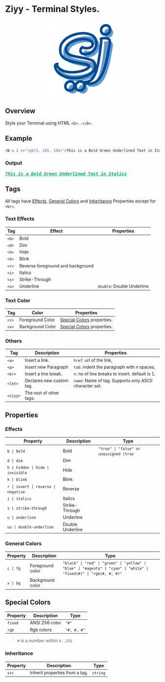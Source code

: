 # Ziyy - Terminal Styles.

<p align="center">
  <img src='logo.svg' width='250' alt='iyy Logo'>
</p>

## Overview
Style your Terminal using HTML `<b>..</b>`.

## Example
```html
<b u i c="rgb(5, 165, 104)">This is a Bold Green Underlined Text in Italics</b>
```
### Output
<pre>
<b style="color:rgb(5, 165, 104);"><i><u>This is a Bold Green Underlined Text in Italics</u></i></b>
</pre>

## Tags
All tags have [Effects](#effects), [General Colors](#general-colors) and [Inheritance](#inheritance) Properties except for `<br>`.

### Text Effects
| Tag | Effect | Properties |
| --------| ----------- | --- |
| `<b>` | Bold |  |
| `<d>` | Dim |  |
| `<h>` | Hide |  |
| `<k>` | Blink |  |
| `<r>` | Reverse foreground and background | |
| `<i>` | Italics |  |
| `<s>` | Strike-Through |  |
| `<u>` | Underline | `double`: Double Underline |

### Text Color
| Tag | Color | Properties |
| --- | ------ | -- |
| `<c>` | Foreground Color | [Special Colors](#special-colors) properties. |
| `<x>` | Background Color | [Special Colors](#special-colors) properties. |

### Others
| Tag | Description | Properties |
| --- | ------ | -- |
| `<a>` | Insert a link. | `href`: url of the link,  |
| `<p>` | Insert new Paragraph | `tab`: indent the paragraph with *n* spaces,  |
| `<br>` | Insert a line break. | `n`: no of line breaks to insert. default is 1. |
| `<let>` | Declares new custom tag.  | `name`: Name of tag. Supports only ASCII character set.  |
| `<ziyy>` | The root of other tags. |  |

## Properties
### Effects
| Property | Description | Type |
| --- | ------ | --- |
| `b \| bold` | Bold | `"true" \| "false" or unassigned (true` |
| `d \| dim` | Dim |  |
| `h \| hidden \| hide \| invisible` | Hide |  |
| `k \| blink` | Blink |  |
| `r \| invert \| reverse \| negative` | Reverse |  |
| `i \| italics` | Italics |  |
| `s \| strike-through` | Strike-Through |  |
| `u \| underline` | Underline |  |
| `uu \| double-underline` | Double Underline |  |

### General Colors
| Property | Description | Type |
| --- | ------ | --- |
| `c \| fg`   | Foreground color | `"black" \| "red" \| "green" \| "yellow" \| "blue" \| "magenta" \| "cyan" \| "white" \| "fixed(#)" \| "rgb(#, #, #)"` |
| `x \| bg`   | Background color |  | ANSI 4 bit colors (`<c>` and `<x>` tags only) | `unassinged` |

## Special Colors
| Property | Description | Type |
| --- | ------ | --- |
| `fixed` | ANSI 256 color | `"#"` |
| `rgb` | Rgb colors | `"#, #, #"` |
> `#` is a number within `0..255`

### Inheritance
| Property | Description | Type |
| --- | ------ | --- |
| `src` | Inherit properties from a tag. | `string` |

